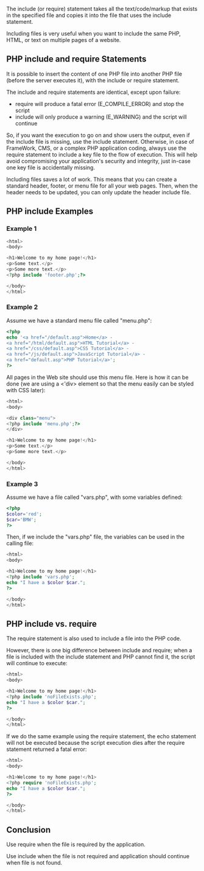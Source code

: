 The include (or require) statement takes all the text/code/markup that exists in the specified file and copies it into the file that uses the include statement.

Including files is very useful when you want to include the same PHP, HTML, or text on multiple pages of a website.

## PHP include and require Statements
It is possible to insert the content of one PHP file into another PHP file (before the server executes it), with the include or require statement.

The include and require statements are identical, except upon failure:

+ require will produce a fatal error (E_COMPILE_ERROR) and stop the script
+ include will only produce a warning (E_WARNING) and the script will continue

So, if you want the execution to go on and show users the output, even if the include file is missing, use the include statement. Otherwise, in case of FrameWork, CMS, or a complex PHP application coding, always use the require statement to include a key file to the flow of execution. This will help avoid compromising your application's security and integrity, just in-case one key file is accidentally missing.

Including files saves a lot of work. This means that you can create a standard header, footer, or menu file for all your web pages. Then, when the header needs to be updated, you can only update the header include file.

## PHP include Examples
### Example 1

```php
<html>
<body>

<h1>Welcome to my home page!</h1>
<p>Some text.</p>
<p>Some more text.</p>
<?php include 'footer.php';?>

</body>
</html>
```

### Example 2

Assume we have a standard menu file called "menu.php":
```	php
<?php
echo '<a href="/default.asp">Home</a> -
<a href="/html/default.asp">HTML Tutorial</a> -
<a href="/css/default.asp">CSS Tutorial</a> -
<a href="/js/default.asp">JavaScript Tutorial</a> -
<a href="default.asp">PHP Tutorial</a>';
?>
```
All pages in the Web site should use this menu file. Here is how it can be done (we are using a <'div> element so that the menu easily can be styled with CSS later):

```php
<html>
<body>

<div class="menu">
<?php include 'menu.php';?>
</div>

<h1>Welcome to my home page!</h1>
<p>Some text.</p>
<p>Some more text.</p>

</body>
</html>
```

### Example 3
Assume we have a file called "vars.php", with some variables defined:
``` php
<?php
$color='red';
$car='BMW';
?>
```
Then, if we include the "vars.php" file, the variables can be used in the calling file:

```php
<html>
<body>

<h1>Welcome to my home page!</h1>
<?php include 'vars.php';
echo "I have a $color $car.";
?>

</body>
</html>
```
## PHP include vs. require
The require statement is also used to include a file into the PHP code.

However, there is one big difference between include and require; when a file is included with the include statement and PHP cannot find it, the script will continue to execute:

```php
<html>
<body>

<h1>Welcome to my home page!</h1>
<?php include 'noFileExists.php';
echo "I have a $color $car.";
?>

</body>
</html>
```

If we do the same example using the require statement, the echo statement will not be executed because the script execution dies after the require statement returned a fatal error:

```php
<html>
<body>

<h1>Welcome to my home page!</h1>
<?php require 'noFileExists.php';
echo "I have a $color $car.";
?>

</body>
</html>
```

## Conclusion
Use require when the file is required by the application.

Use include when the file is not required and application should continue when file is not found.